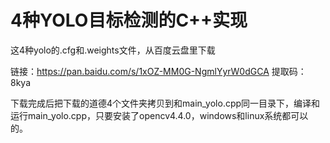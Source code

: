 # 4种YOLO目标检测的C++实现
这4种yolo的.cfg和.weights文件，从百度云盘里下载

链接：https://pan.baidu.com/s/1xOZ-MM0G-NgmlYyrW0dGCA 
提取码：8kya 

下载完成后把下载的道德4个文件夹拷贝到和main_yolo.cpp同一目录下，编译和运行main_yolo.cpp，只要安装了opencv4.4.0，windows和linux系统都可以的。
